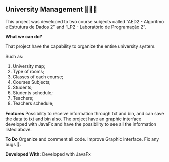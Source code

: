 ## **University Management 👨🏽‍💻**

This project was developed to two course subjects called “AED2 - Algoritmo e Estrutura de Dados 2” and “LP2 - Laboratório de Programação 2”.


**What we can do?**

That project have the capability to organize the entire university system.

Such as:

 1. University map;
 2. Type of rooms;
 3. Classes of each course;
 4. Courses Subjects;
 5. Students;
 6. Students schedule;
 7. Teachers;
 8. Teachers schedule;

**Features**
Possibility to receive information through txt and bin, and can save the data to txt and bin also.
The project have an graphic interface developed with JavaFx and have the possibility to see all the information listed above.

**To Do**
Organize and comment all code.
Improve Graphic interface.
Fix any bugs 👾.

**Developed With:**
Developed with JavaFx
